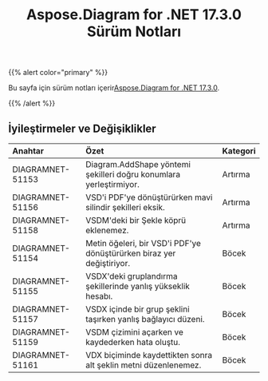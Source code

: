 ﻿---
title: Aspose.Diagram for .NET 17.3.0 Sürüm Notları
type: docs
weight: 100
url: /tr/net/aspose-diagram-for-net-17-3-0-release-notes/
---
{{% alert color="primary" %}} 

 Bu sayfa için sürüm notları içerir[Aspose.Diagram for .NET 17.3.0](https://www.nuget.org/packages/Aspose.Diagram/17.3.0).

{{% /alert %}} 
## **İyileştirmeler ve Değişiklikler**

|**Anahtar**|**Özet**|**Kategori**|
|:- |:- |:- |
|DIAGRAMNET-51153|Diagram.AddShape yöntemi şekilleri doğru konumlara yerleştirmiyor.|Artırma|
|DIAGRAMNET-51156|VSD'i PDF'ye dönüştürürken mavi silindir şekilleri eksik.|Artırma|
|DIAGRAMNET-51158|VSDM'deki bir Şekle köprü eklenemez.|Artırma|
|DIAGRAMNET-51154|Metin öğeleri, bir VSD'i PDF'ye dönüştürürken biraz yer değiştiriyor.|Böcek|
|DIAGRAMNET-51155|VSDX'deki gruplandırma şekillerinde yanlış yükseklik hesabı.|Böcek|
|DIAGRAMNET-51157 |VSDX içinde bir grup şeklini taşırken yanlış bağlayıcı düzeni.|Böcek|
|DIAGRAMNET-51159|VSDM çizimini açarken ve kaydederken hata oluştu.|Böcek|
|DIAGRAMNET-51161|VDX biçiminde kaydettikten sonra alt şeklin metni düzenlenemez.|Böcek|

